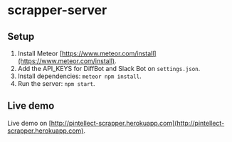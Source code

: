 # scrapper-server

## Setup
1. Install Meteor [https://www.meteor.com/install](https://www.meteor.com/install).
2. Add the API_KEYS for DiffBot and Slack Bot on `settings.json`.
3. Install dependencies: `meteor npm install`.
4. Run the server: `npm start`.


## Live demo
Live demo on [http://pintellect-scrapper.herokuapp.com](http://pintellect-scrapper.herokuapp.com).
